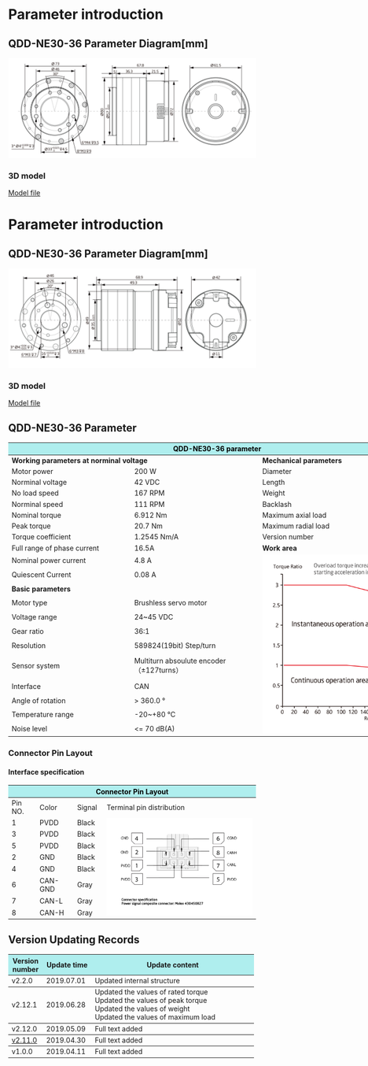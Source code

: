 # Parameter introduction
## QDD-NE30-36 Parameter Diagram[mm]
![QDD-PR60-36]( ../img/Qdd_PR60_36_v2_12sanshitu.png ) 
### 3D model
[Model file]( ../img/QDD-NE30-36_v2_12.step.zip )

# Parameter introduction
## QDD-NE30-36 Parameter Diagram[mm]
![QDD-NE30-36]( ../img/Qdd_NE30_36_v2_12sanshitu.png )
### 3D model
[Model file]( ../img/QDD-NE30-36_v2_2.step.zip )

## QDD-NE30-36 Parameter

<table style="width:850px"><thead><tr><th colspan="4" style="background: PaleTurquoise; color: black;">QDD-NE30-36 parameter</th></tr></thead><tbody><tr><td colspan="2" width=60%><b>Working parameters at norminal voltage</b></td><td colspan="2" width=40%><b>Mechanical parameters</b></td></tr><tr><td>Motor power</td><td>200 W</td><td>Diameter</td><td>52mm</td></tr><tr><td>Norminal voltage</td><td>42 VDC</td><td>Length</td><td>68.9mm</td></tr><tr><td>No load speed</td><td>167 RPM</td><td>Weight</td><td>300 g</td></tr><tr><td>Norminal speed</td><td>111 RPM</td><td>Backlash</td><td>18 Arc min</td></tr><tr><td>Nominal torque</td><td>6.912 Nm</td><td>Maximum axial load</td><td>600N</td></tr><tr><td>Peak torque</td><td>20.7 Nm</td><td>Maximum radial load</td><td>900N</td></tr><tr><td>Torque coefficient</td><td>1.2545 Nm/A</td><td>Version number</td><td>v2.2</td></tr><tr><td>Full range of phase current</td><td>16.5A</td><td colspan="2"><b>Work area</b></td></tr><tr><td>Nominal power current</td><td>4.8 A</td><td colspan="2" rowspan="15"><img src="../img/QDD-NE30-36quxian.png" style="width:300px"></td></tr><tr><td>Quiescent Current</td><td>0.08 A</td></tr><tr><td colspan="2"><b>Basic parameters</b></td></tr><tr><td>Motor type</td><td>Brushless servo motor</td></tr><tr><td>Voltage range</td><td>24~45 VDC</td></tr><tr><td>Gear ratio</td><td>36:1</td></tr><tr><td>Resolution</td><td>589824(19bit) Step/turn</td></tr><tr><td>Sensor system</td><td>Multiturn absoulute encoder</br>（±127turns）</td></tr><tr><td>Interface</td><td>CAN</td></tr><tr><td>Angle of rotation</td><td>> 360.0 °</td></tr><tr><td>Temperature range</td><td>-20~+80 °C</td></tr><tr><td>Noise level</td><td><= 70 dB(A)</td></tr></tbody></table>

### Connector Pin Layout

#### Interface specification

<table class="tableizer-table"><thead><tr class="tableizer-firstrow"><th colspan="4" style="background: PaleTurquoise; color: black;width:800px">Connector Pin Layout</th></tr></thead><tbody><tr><td>Pin NO.</td><td>Color</td><td>Signal</td><td>Terminal pin distribution</td></tr><tr><td>1</td><td>PVDD</td><td>Black</td><td rowspan="9"><img src="../img/配线2-2.png" style="width:450px"></td></tr><tr><td>3</td><td>PVDD</td><td>Black</td></tr><tr><td>5</td><td>PVDD</td><td>Black</td></tr><tr><td>2</td><td>GND</td><td>Black</td></tr><tr><td>4</td><td>GND</td><td>Black</td></tr><tr><td>6</td><td>CAN-GND</td><td>Gray</td></tr><tr><td>7</td><td>CAN-L</td><td>Gray</td></tr><tr><td>8</td><td>CAN-H</td><td>Gray</td></tr></tbody></table>

## Version Updating Records

<table style="width:500px"><thead><tr style="background:PaleTurquoise"><th style="width:100px">Version number</th><th style="width:150px">Update time</th><th style="width:3800px">Update content</th></tr></thead><tbody><tr><td>v2.2.0</td><td>2019.07.01</td><td>Updated internal structure</th></tr></thead><tbody><tr><td>v2.12.1</td><td>2019.06.28</td><td>Updated the values of rated torque <br>Updated the values of peak torque <br>Updated the values of weight <br>Updated the values of maximum load</th></tr></thead><tbody><tr><td>v2.12.0</td><td>2019.05.09</td><td>Full text added</th></tr></thead><tbody><tr><td><a href="http://innfos.com/wiki/en/index.html#!pages/QDD-NE30-36_v2_11.md">v2.11.0 </a></td><td>2019.04.30</td><td>Full text added</th></tr></thead><tbody><tr><td>v1.0.0</td><td>2019.04.11</td><td>Full text added</td></tbody></table>
